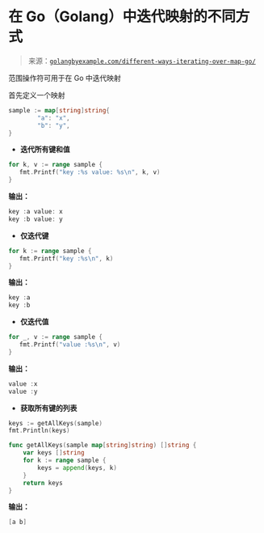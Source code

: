 <!--yml

类别：未分类

日期：2024-10-13 06:02:04

-->

# 在 Go（Golang）中迭代映射的不同方式

> 来源：[`golangbyexample.com/different-ways-iterating-over-map-go/`](https://golangbyexample.com/different-ways-iterating-over-map-go/)

范围操作符可用于在 Go 中迭代映射

首先定义一个映射

```go
sample := map[string]string{
        "a": "x",
        "b": "y",
}
```

+   **迭代所有键和值**

```go
for k, v := range sample {
   fmt.Printf("key :%s value: %s\n", k, v)
}
```

**输出：**

```go
key :a value: x
key :b value: y
```

+   **仅迭代键**

```go
for k := range sample {
   fmt.Printf("key :%s\n", k)
}
```

**输出：**

```go
key :a
key :b
```

+   **仅迭代值**

```go
for _, v := range sample {
   fmt.Printf("value :%s\n", v)
}
```

**输出：**

```go
value :x
value :y
```

+   **获取所有键的列表**

```go
keys := getAllKeys(sample)
fmt.Println(keys)

func getAllKeys(sample map[string]string) []string {
    var keys []string
    for k := range sample {
        keys = append(keys, k)
    }
    return keys
}
```

**输出：**

```go
[a b]
```



